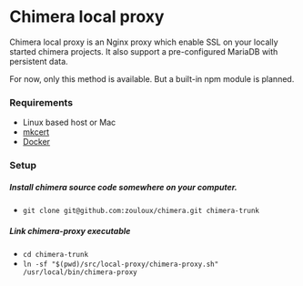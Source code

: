 # Chimera local proxy

Chimera local proxy is an Nginx proxy which enable SSL on your locally started
chimera projects. It also support a pre-configured MariaDB with persistent data.

For now, only this method is available. But a built-in npm module is planned.

### Requirements

- Linux based host or Mac
- [mkcert](https://github.com/FiloSottile/mkcert)
- [Docker](https://docs.docker.com/get-docker/)

### Setup

##### Install chimera source code somewhere on your computer.
- `git clone git@github.com:zouloux/chimera.git chimera-trunk`

##### Link chimera-proxy executable 
- `cd chimera-trunk`
- `ln -sf "$(pwd)/src/local-proxy/chimera-proxy.sh" /usr/local/bin/chimera-proxy`